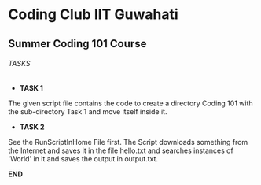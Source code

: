 # Coding Club IIT Guwahati

## Summer Coding 101 Course


###### TASKS

* **TASK 1**
	
The given script file contains the code to create a directory Coding 101 with the sub-directory Task 1 and move itself inside it.

* **TASK 2**
	
See the RunScriptInHome File first.
The Script downloads something from the Internet and saves it in the file hello.txt and searches instances of 'World' in it and saves the output in output.txt.

**END**





 

